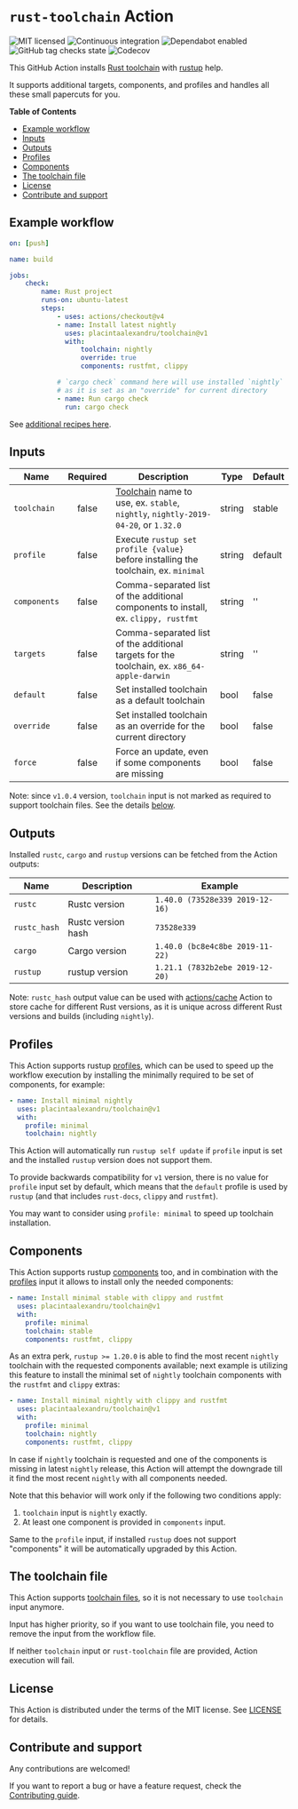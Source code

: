 # `rust-toolchain` Action

![MIT licensed](https://img.shields.io/badge/license-MIT-blue.svg)
![Continuous integration](https://github.com/placintaalexandru/toolchain/workflows/Continuous%20integration/badge.svg)
![Dependabot enabled](https://img.shields.io/badge/Dependabot-Enabled-brightgreen)
![GitHub tag checks state](https://img.shields.io/github/checks-status/placintaalexandru/toolchain/main)
![Codecov](https://img.shields.io/codecov/c/github/placintaalexandru/toolchain)

This GitHub Action installs [Rust toolchain](https://rust-lang.github.io/rustup/concepts/toolchains.html#toolchain-specification)
with [rustup](https://github.com/rust-lang/rustup) help.

It supports additional targets, components, and profiles and handles all
these small papercuts for you.

**Table of Contents**

* [Example workflow](#example-workflow)
* [Inputs](#inputs)
* [Outputs](#outputs)
* [Profiles](#profiles)
* [Components](#components)
* [The toolchain file](#the-toolchain-file)
* [License](#license)
* [Contribute and support](#contribute-and-support)

## Example workflow

```yaml
on: [push]

name: build

jobs:
    check:
        name: Rust project
        runs-on: ubuntu-latest
        steps:
            - uses: actions/checkout@v4
            - name: Install latest nightly
              uses: placintaalexandru/toolchain@v1
              with:
                  toolchain: nightly
                  override: true
                  components: rustfmt, clippy

            # `cargo check` command here will use installed `nightly`
            # as it is set as an "override" for current directory
            - name: Run cargo check
              run: cargo check
```

See [additional recipes here](https://github.com/placintaalexandru/meta).

## Inputs

| Name         | Required | Description                                                                                                                                         | Type   | Default |
|--------------|:--------:|-----------------------------------------------------------------------------------------------------------------------------------------------------|--------|---------|
| `toolchain`  |  false   | [Toolchain](https://github.com/rust-lang/rustup.rs#toolchain-specification) name to use, ex. `stable`, `nightly`, `nightly-2019-04-20`, or `1.32.0` | string | stable  |
| `profile`    |  false   | Execute `rustup set profile {value}` before installing the toolchain, ex. `minimal`                                                                 | string | default |
| `components` |  false   | Comma-separated list of the additional components to install, ex. `clippy, rustfmt`                                                                 | string | ''      |
| `targets`    |  false   | Comma-separated list of the additional targets for the toolchain, ex. `x86_64-apple-darwin`                                                         | string | ''      |
| `default`    |  false   | Set installed toolchain as a default toolchain                                                                                                      | bool   | false   |
| `override`   |  false   | Set installed toolchain as an override for the current directory                                                                                    | bool   | false   |
| `force`      |  false   | Force an update, even if some components are missing                                                                                                | bool   | false   |

Note: since `v1.0.4` version, `toolchain` input is not marked as required
 to support toolchain files.
See the details [below](#the-toolchain-file).

## Outputs

Installed `rustc`, `cargo` and `rustup` versions can be fetched from the Action outputs:

| Name         | Description        | Example                         |
|--------------|--------------------|---------------------------------|
| `rustc`      | Rustc version      | `1.40.0 (73528e339 2019-12-16)` |
| `rustc_hash` | Rustc version hash | `73528e339`                     |
| `cargo`      | Cargo version      | `1.40.0 (bc8e4c8be 2019-11-22)` |
| `rustup`     | rustup version     | `1.21.1 (7832b2ebe 2019-12-20)` |

Note: `rustc_hash` output value can be used with [actions/cache](https://github.com/actions/cache) Action
to store cache for different Rust versions, as it is unique across different Rust versions and builds (including `nightly`).

## Profiles

This Action supports rustup [profiles](https://blog.rust-lang.org/2019/10/15/Rustup-1.20.0.html#profiles),
which can be used to speed up the workflow execution by installing the
minimally required to be set of components, for example:

```yaml
- name: Install minimal nightly
  uses: placintaalexandru/toolchain@v1
  with:
    profile: minimal
    toolchain: nightly
```

This Action will automatically run `rustup self update` if `profile` input is set
and the installed `rustup` version does not support them.

To provide backwards compatibility for `v1` version, there is no value for
`profile` input set by default, which means that the `default` profile is used
by `rustup` (and that includes `rust-docs`, `clippy` and `rustfmt`).

You may want to consider using `profile: minimal` to speed up toolchain installation.

## Components

This Action supports rustup [components](https://blog.rust-lang.org/2019/10/15/Rustup-1.20.0.html#installing-the-latest-compatible-nightly) too,
and in combination with the [profiles](#profiles) input it allows to install only the needed components:

```yaml
- name: Install minimal stable with clippy and rustfmt
  uses: placintaalexandru/toolchain@v1
  with:
    profile: minimal
    toolchain: stable
    components: rustfmt, clippy
```

As an extra perk, `rustup >= 1.20.0` is able to find the most recent `nightly` toolchain
with the requested components available; next example is utilizing this feature
to install the minimal set of `nightly` toolchain components with the `rustfmt` and `clippy` extras:

```yaml
- name: Install minimal nightly with clippy and rustfmt
  uses: placintaalexandru/toolchain@v1
  with:
    profile: minimal
    toolchain: nightly
    components: rustfmt, clippy
```

In case if `nightly` toolchain is requested and one of the components is missing in
latest `nightly` release, this Action will attempt the downgrade till it find
the most recent `nightly` with all components needed.

Note that this behavior will work only if the following two conditions apply:

 1. `toolchain` input is `nightly` exactly.
 2. At least one component is provided in `components` input.

Same to the `profile` input, if installed `rustup` does not support
"components" it will be automatically upgraded by this Action.

## The toolchain file

This Action supports [toolchain files](https://rust-lang.github.io/rustup/overrides.html#the-toolchain-file),
so it is not necessary to use `toolchain` input anymore.

Input has higher priority, so if you want to use toolchain file,
you need to remove the input from the workflow file.

If neither `toolchain` input or `rust-toolchain` file are provided,
Action execution will fail.

## License

This Action is distributed under the terms of the MIT license.
See [LICENSE](https://github.com/placintaalexandru/toolchain/blob/main/LICENSE) for details.

## Contribute and support

Any contributions are welcomed!

If you want to report a bug or have a feature request,
check the [Contributing guide](https://github.com/placintaalexandru/toolchain/blob/main/CONTRIBUTING.md).
